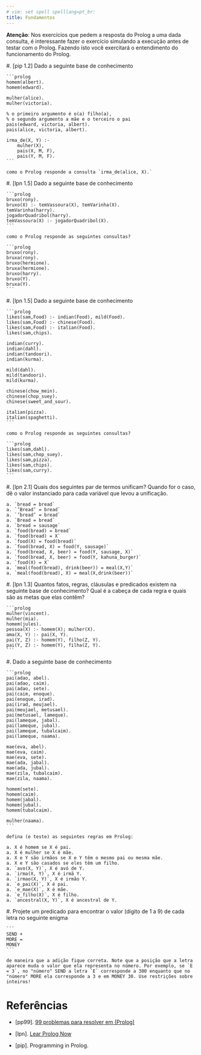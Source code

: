 ```yaml
---
# vim: set spell spelllang=pt_br:
title: Fundamentos
---
```


**Atenção**: Nos exercícios que pedem a resposta do Prolog a uma dada consulta,
é interessante fazer o exercício simulando a execução antes de testar com
o Prolog. Fazendo isto você exercitará o entendimento do funcionamento do
Prolog.

#.  [pip 1.2] Dado a seguinte base de conhecimento

    ```prolog
    homem(albert).
    homem(edward).

    mulher(alice).
    mulher(victoria).

    % o primeiro argumento é o(a) filho(a),
    % o segundo argumento a mãe e o terceiro o pai
    pais(edward, victoria, albert).
    pais(alice, victoria, albert).

    irma_de(X, Y) :-
        mulher(X),
        pais(X, M, F),
        pais(Y, M, F).
    ```

    como o Prolog responde a consulta `irma_de(alice, X).`

#.  [lpn 1.5] Dado a seguinte base de conhecimento

    ```prolog
    bruxo(rony).
    bruxo(X) :- temVassoura(X), temVarinha(X).
    temVarinha(harry).
    jogadorQuadribol(harry).
    temVassoura(X) :- jogadorQuadribol(X).
    ```

    como o Prolog responde as seguintes consultas?

    ```prolog
    bruxo(rony).
    bruxa(rony).
    bruxo(hermione).
    bruxa(hermione).
    bruxo(harry).
    bruxo(Y).
    bruxa(Y).
    ```

#.  [lpn 1.5] Dado a seguinte base de conhecimento

    ```prolog
    likes(sam,Food) :- indian(Food), mild(Food).
    likes(sam,Food) :- chinese(Food).
    likes(sam,Food) :- italian(Food).
    likes(sam,chips).

    indian(curry).
    indian(dahl).
    indian(tandoori).
    indian(kurma).

    mild(dahl).
    mild(tandoori).
    mild(kurma).

    chinese(chow_mein).
    chinese(chop_suey).
    chinese(sweet_and_sour).

    italian(pizza).
    italian(spaghetti).
    ```

    como o Prolog responde as seguintes consultas?

    ```prolog
    likes(sam,dahl).
    likes(sam,chop_suey).
    likes(sam,pizza).
    likes(sam,chips).
    likes(sam,curry).
    ```

#.  [lpn 2.1] Quais dos seguintes par de termos unificam? Quando for o caso, dê
    o valor instanciado para cada variável que levou a unificação.

    a. `bread = bread`
    a. `’Bread’ = bread`
    a. `’bread’ = bread`
    a. `Bread = bread`
    a. `bread = sausage`
    a. `food(bread) = bread`
    a. `food(bread) = X`
    a. `food(X) = food(bread)`
    a. `food(bread, X) = food(Y, sausage)`
    a. `food(bread, X, beer) = food(Y, sausage, X)`
    a. `food(bread, X, beer) = food(Y, kahuna_burger)`
    a. `food(X) = X`
    a. `meal(food(bread), drink(beer)) = meal(X,Y)`
    a. `meal(food(bread), X) = meal(X,drink(beer))`

#.  [lpn 1.3] Quantos fatos, regras, cláusulas e predicados existem na seguinte
    base de conhecimento? Qual é a cabeça de cada regra e quais são as metas
    que elas contêm?

    ```prolog
    mulher(vincent).
    mulher(mia).
    homem(jules).
    pessoa(X) :- homem(X); mulher(X).
    ama(X, Y) :- pai(X, Y).
    pai(Y, Z) :- homem(Y), filho(Z, Y).
    pai(Y, Z) :- homem(Y), filha(Z, Y).
    ```

#.  Dado a seguinte base de conhecimento

    ```prolog
    pai(adao, abel).
    pai(adao, caim).
    pai(adao, sete).
    pai(caim, enoque).
    pai(enoque, irad).
    pai(irad, meujael).
    pai(meujael, metusael).
    pai(metusael, lameque).
    pai(lameque, jabal).
    pai(lameque, jubal).
    pai(lameque, tubalcaim).
    pai(lameque, naama).

    mae(eva, abel).
    mae(eva, caim).
    mae(eva, sete).
    mae(ada, jabal).
    mae(ada, jubal).
    mae(zila, tubalcaim).
    mae(zila, naama).

    homem(sete).
    homem(caim).
    homem(jabal).
    homem(jubal).
    homem(tubalcaim).

    mulher(naama).
    ```

    defina (e teste) as seguintes regras em Prolog:

    a. X é homem se X é pai.
    a. X é mulher se X é mãe.
    a. X e Y são irmãos se X e Y têm o mesmo pai ou mesma mãe.
    a. X e Y são casados se eles têm um filho.
    a. `avo(X, Y)`, X é avó de Y.
    a. `irma(X, Y)`, X é irmã Y.
    a. `irmao(X, Y)`, X é irmão Y.
    a. `e_pai(X)`, X é pai.
    a. `e_mae(X)`, X é mãe.
    a. `e_filho(X)`, X é filho.
    a. `ancestral(X, Y)`, X é ancestral de Y.

#. Projete um predicado para encontrar o valor (digito de 1 a 9) de cada letra no seguinte enigma

    ```
    SEND +
    MORE =
    MONEY
    ```

    de maneira que a adição fique correta. Note que a posição que a letra aparece muda o valor que ela representa no número. Por exemplo, se `E = 3`, no "número" SEND a letra `E` corresponde a 300 enquanto que no "número" MORE ela corresponde a 3 e em MONEY 30. Use restrições sobre inteiros!

<!--
#.  Defina um predicado `triangulo(A, B, C, T)` que é verdadeiro se `A`, `B`
    e `C` formam um triângulo do tipo `T`, onde `T` pode ser `equilatero`
    (todos os lados iguais), `isosceles` (pelo menos dois lados iguais) ou
    `equilatero` (todos os lados diferentes). Exemplo

    ```prolog
    ?- triangulo(3, 3, 3, T).
    T = equilatero.

    ?- triangulo(2, 3, 3, isosceles).
    true.

    ?- triangulo(2, 3, 3, escaleno).
    false.
    ```

#.  Defina um predicado `area(F, A)` que é verdadeiro se a área da figura `F`
    é `A`. Considere que `F` deve ser uma estrutura que representa uma figura.
    Exemplo

    ```prolog
    ?- area(circulo(2), A).
    A = 12.56.

    ?- area(quadrado(4), A).
    A = 16.

    ?- area(retangulo(3, 4), 12).
    true.
    ```

#.  Defina uma predicado `soma_quadrado_maiores(A, B, C, S)` que é verdadeiro
    se `S` é a soma dos quadrados dos dois maiores números entre `A`, `B`
    e `C`. Exemplo

    ```prolog
    ?- soma_quadrado_maiores(3, 4, 5, S).
    S = 41.
    ```

#.  [pp99 2.01] Defina um predicado `primo(X)` que é verdadeiro se `X` é um
    número primo. Exemplo

    ```prolog
    ?- primo(7).
    true.

    ?- primo(4).
    false.
    ```

#.  Defina um predicado `quantidade_primos(I, F, Q)` que é verdadeiro se `Q`
    é a quantidade de números primos entre `I` e `F`.

    ```prolog
    ?- quantidade_primos(2, 10, Q).
    Q = 4.
    ```

#.  Defina um predicado `perfeito(X)` que é verdadeiro se `X` é um número
    perfeito. Um número é perfeito se a soma dos seu divisores próprios é igual
    a ela. Por exemplo, o número 6 é perfeito, pois 6 = 1 + 2 + 3. O número 28
    também é perfeito, pois 28 = 1 + 2 + 4 + 7 + 14.

    ```prolog
    ?- perfeito(6).
    true.

    ?- perfeito(9).
    false.
    ```
-->


# Referências

-   [pp99]. [99 problemas para resolver em (Prolog)](https://sites.google.com/site/prologsite/prolog-problems)

-   [lpn]. [Lear Prolog Now](http://www.learnprolognow.org/lpnpage.php?pagetype=html&pageid=lpn-html)

-   [pip]. Programming in Prolog.

